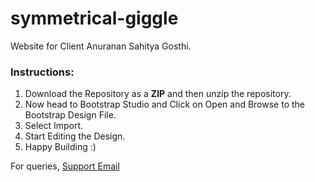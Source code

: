 # symmetrical-giggle
Website for Client Anuranan Sahitya Gosthi.

### Instructions:

1. Download the Repository as a **ZIP** and then unzip the repository. 
2. Now head to Bootstrap Studio and Click on Open and Browse to the Bootstrap Design File.
3. Select Import.
4. Start Editing the Design. 
5. Happy Building :)

For queries, [Support Email](mailto:swastiknath@positionxmachines.tech)
